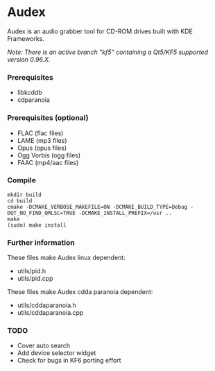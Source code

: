 Audex
=====

Audex is an audio grabber tool for CD-ROM drives built with KDE Frameworks.

*Note: There is an active branch "kf5" containing a Qt5/KF5 supported version 0.96.X.*

### Prerequisites

* libkcddb
* cdparanoia

### Prerequisites (optional)

* FLAC (flac files)
* LAME (mp3 files)
* Opus (opus files)
* Ogg Vorbis (ogg files)
* FAAC (mp4/aac files)

### Compile
```
mkdir build
cd build
cmake -DCMAKE_VERBOSE_MAKEFILE=ON -DCMAKE_BUILD_TYPE=Debug -DQT_NO_FIND_QMLSC=TRUE -DCMAKE_INSTALL_PREFIX=/usr ..
make
(sudo) make install
```

### Further information

These files make Audex linux dependent:

* utils/pid.h
* utils/pid.cpp

These files make Audex cdda paranoia dependent:

* utils/cddaparanoia.h
* utils/cddaparanoia.cpp

### TODO
* Cover auto search
* Add device selector widget
* Check for bugs in KF6 porting effort
